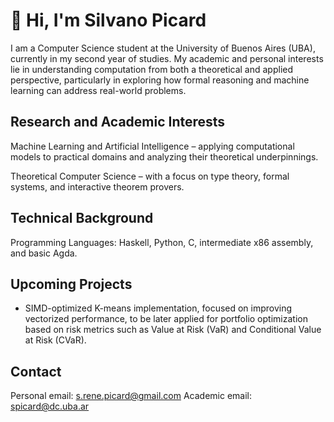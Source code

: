 # 👋 Hi, I'm Silvano Picard

I am a Computer Science student at the University of Buenos Aires (UBA), currently in my second year of studies.
My academic and personal interests lie in understanding computation from both a theoretical and applied perspective, particularly in exploring how formal reasoning and machine learning can address real-world problems.

## Research and Academic Interests

Machine Learning and Artificial Intelligence – applying computational models to practical domains and analyzing their theoretical underpinnings.

Theoretical Computer Science – with a focus on type theory, formal systems, and interactive theorem provers.

## Technical Background

Programming Languages: Haskell, Python, C, intermediate x86 assembly, and basic Agda.

## Upcoming Projects

* SIMD-optimized K-means implementation, focused on improving vectorized performance, to be later applied for portfolio optimization based on risk metrics such as Value at Risk (VaR) and Conditional Value at Risk (CVaR).

## Contact

Personal email: s.rene.picard@gmail.com
Academic email: spicard@dc.uba.ar
<!--
**paqui4ever/paqui4ever** is a ✨ _special_ ✨ repository because its `README.md` (this file) appears on your GitHub profile.

Here are some ideas to get you started:

- 🔭 I’m currently working on ...
- 🌱 I’m currently learning ...
- 👯 I’m looking to collaborate on ...
- 🤔 I’m looking for help with ...
- 💬 Ask me about ...
- 📫 How to reach me: ...
- 😄 Pronouns: ...
- ⚡ Fun fact: ...
-->
